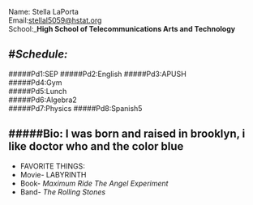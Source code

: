 Name: Stella LaPorta     
Email:stellal5059@hstat.org  
School:_**High School of Telecommunications Arts and Technology** 

#_**Schedule:**_  
---
#####Pd1:SEP
#####Pd2:English
#####Pd3:APUSH    
#####Pd4:Gym  
#####Pd5:Lunch  
#####Pd6:Algebra2  
#####Pd7:Physics
#####Pd8:Spanish5  

#####Bio: I was born and raised in brooklyn, i like doctor who and the color blue  
---
* FAVORITE THINGS:  
 * Movie- LABYRINTH  
 * Book- _Maximum Ride The Angel Experiment_  
 * Band- _The Rolling Stones_